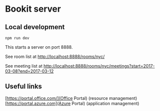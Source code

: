 # Bookit server
 
 ## Local development
 
 `npm run dev`
 
 This starts a server on port 8888. 
 
 See room list at [http://localhost:8888/rooms/nyc/](http://localhost:8888/rooms/nyc/)
 
 See meeting list at [http://localhost:8888/rooms/nyc/meetings?start=2017-03-08?end=2017-03-12](http://localhost:8888/rooms/nyc/meetings?start=2017-03-08?end=2017-03-12)
 
 
 ## Useful links
 
 [https://portal.office.com/](Office Portal) (resource management)
 [https://portal.azure.com](Azure Portal) (application management)
 
